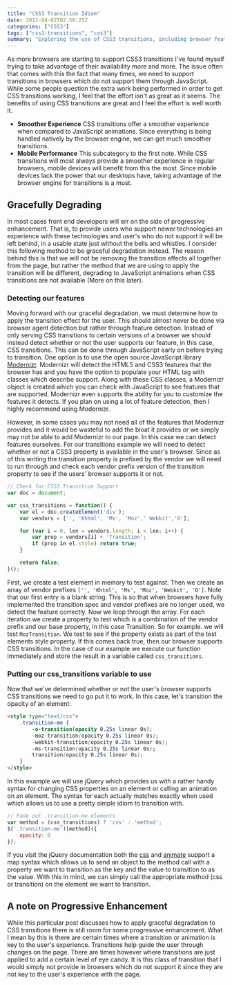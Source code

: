 ```yaml
---
title: "CSS3 Transition Idiom"
date: 2012-04-02T02:58:25Z
categories: ["CSS3"]
tags: ["css3-transitions", "css3"]
summary: "Exploring the use of CSS3 transitions, including browser feature detection, graceful degradation, and a simple idiom for applying transitions with fallbacks to JavaScript animations. Discusses the benefits of CSS transitions and methods for detecting browser support."
---
```


As more browsers are starting to support CSS3 transitions I've found myself trying to take advantage of their
availability more and more. The issue often that comes with this the fact that many times, we need to support
transitions in browsers which do not support them through JavaScript. While some people question the
extra work being performed in order to get CSS transitions working, I feel that the effort isn't as great as it seems.  The benefits of using CSS transitions are great and I feel the effort is well worth it.

* **Smoother Experience** CSS transitions offer a smoother experience when compared to JavaScript animations. Since everything is being handled natively by the browser engine, we can get much smoother transitions.
* **Mobile Performance** This subcategory to the first note. While CSS transitions will most always provide a smoother experience in regular browsers, mobile devices will benefit from this the most. Since mobile devices lack the power that our desktops have, taking advantage of the browser engine for transitions is a must.

## Gracefully Degrading

In most cases front end developers will err on the side of progressive enhancement. That is, to provide users who support newer technologies an experience with these technologies and user's who do not support it
will be left behind, in a usable state just without the bells and whistles. I consider this following method to be graceful degradation instead. The reason behind this is that we will not be removing the transition effects
all together from the page, but rather the method that we are using to apply the transition will be different, degrading to JavaScript animations when CSS transitions are not available (More on this later).

### Detecting our features

Moving forward with our graceful degradation, we must determine how to apply the transition effect for the user. This should almost never be done via browser agent detection but rather through feature detection. Instead of only serving
CSS transitions to certain versions of a browser we should instead detect whether or not the user supports our feature, in this case, CSS transitions. This can be done through JavaScript early on before trying to transition. One option is to
use the open source JavaScript library [Modernizr](http://www.modernizr.com/). Modernizr will detect the HTML5 and CSS3 features that the browser has and you have the option to populate your HTML tag with classes which describe support. Along with these CSS classes,
a Modernizr object is created which you can check with JavaScript to see features that are supported. Modernizr even supports the ability for you to customize the features it detects. If you plan on using a lot of feature detection, then I highly recommend using
Modernizr.

However, in some cases you may not need all of the features that Modernizr provides and it would be wasteful to add the bloat it provides or we simply may not be able to add Modernizr to our page. In this case we can detect features ourselves. For our transitions example we will need to detect whether or not a CSS3 property is available in the user's browser.  Since as of this writing the transition property is prefixed by the vendor we will need to run through and check each vendor prefix version of the transition property to see if the users' browser supports it or not.

``` javascript
// Check for CSS3 Transition Support
var doc = document;

var css_transitions = function() {
    var el = doc.createElement('div');
    var vendors = ['', 'Khtml', 'Ms', 'Moz',' Webkit','O'];

    for (var i = 0, len = vendors.length; i < len; i++) {
        var prop = vendors[i] + 'Transition';
        if (prop in el.style) return true;
    }

    return false;
}();
```

First, we create a test element in memory to test against. Then we create an array of vendor prefixes `['', 'Khtml', 'Ms', 'Moz', 'Webkit', 'O']`. Note that our first entry is a blank string. This is so that when browsers have fully implemented the transition spec and vendor prefixes are no longer used, we detect the feature correctly. Now we loop through the array. For each iteration we create a property to test which is a combination of the vendor prefix and our base property, in this case Transition. So for example. we will test `MozTransition`.
We test to see if the property exists as part of the test elements style property. If this comes back true, then our browser supports CSS transitions. In the case of our example we execute our function immediately and store the result in a variable called `css_transitions`.

### Putting our css_transitions variable to use

Now that we've determined whether or not the user's browser supports CSS transitions we need to go put it to work. In this case, let's transition the opacity of an element:

``` html
<style type="text/css">
    .transition-me {
        -o-transition(opacity 0.25s linear 0s);
        -moz-transition(opacity 0.25s linear 0s);
        -webkit-transition(opacity 0.25s linear 0s);
        -ms-transition(opacity 0.25s linear 0s);
        transition(opacity 0.25s linear 0s);
    }
</style>
```

In this example we will use jQuery which provides us with a rather handy syntax for changing CSS properties on an element or calling an animation on an element.  The syntax for each
actually matches exactly when used which allows us to use a pretty simple idiom to transition with.

``` javascript
// Fade out .transition-me elements
var method = (css_transitions) ? 'css' : 'method';
$('.transition-me')[method]({
    opacity: 0
});
```

If you visit the jQuery documentation both the [css](http://api.jquery.com/css/) and [animate](http://api.jquery.com/animate/) support a map syntax which allows us to send an object to the
method call with a property we want to transition as the key and the value to transition to as the value. With this in mind, we can simply call the appropriate method (css or transition) on
the element we want to transition.

## A note on Progressive Enhancement

While this particular post discusses how to apply graceful degradation to CSS transitions there is still room for some progressive enhancement. What I mean by this is there are certain times where
a transition or animation is key to the user's experience. Transitions help guide the user through changes on the page. There are times however where transitions are just applied to add a certain level
of eye candy. It is this class of transition that I would simply not provide in browsers which do not support it since they are not key to the user's experience with the page.

